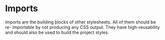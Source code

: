 # Imports

Imports are the building blocks of other stylesheets. All of them should be re-
importable by not producing any CSS output. They have high-reusability and
should also be used to build the project styles.
